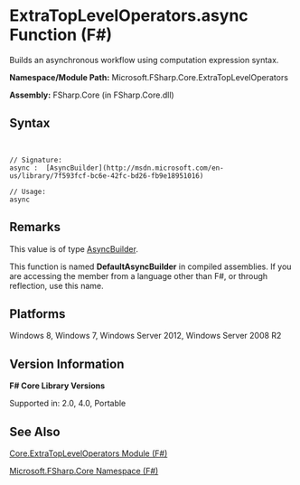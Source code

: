 # ExtraTopLevelOperators.async Function (F#)

Builds an asynchronous workflow using computation expression syntax.

**Namespace/Module Path:** Microsoft.FSharp.Core.ExtraTopLevelOperators

**Assembly:** FSharp.Core (in FSharp.Core.dll)


## Syntax


```


// Signature:
async :  [AsyncBuilder](http://msdn.microsoft.com/en-us/library/7f593fcf-bc6e-42fc-bd26-fb9e18951016)

// Usage:
async

```



## Remarks
This value is of type [AsyncBuilder](http://msdn.microsoft.com/en-us/library/7f593fcf-bc6e-42fc-bd26-fb9e18951016).

This function is named **DefaultAsyncBuilder** in compiled assemblies. If you are accessing the member from a language other than F#, or through reflection, use this name.


## Platforms
Windows 8, Windows 7, Windows Server 2012, Windows Server 2008 R2


## Version Information
**F# Core Library Versions**

Supported in: 2.0, 4.0, Portable




## See Also
[Core.ExtraTopLevelOperators Module &#40;F&#35;&#41;](Core.ExtraTopLevelOperators+Module+%28FSharp%29.md)

[Microsoft.FSharp.Core Namespace &#40;F&#35;&#41;](Microsoft.FSharp.Core+Namespace+%28FSharp%29.md)

